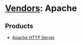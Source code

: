 # [Vendors](README.md): Apache

## Products

- [Apache HTTP Server](../products/6787d77a-1ee0-43d4-8ca0-96af8ee755bc.md)
